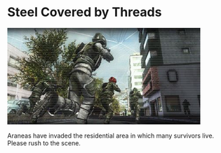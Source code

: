 # Steel Covered by Threads

![Steel Covered by Threads](../images/missions_thumbnails/M054_5.jpg)

Araneas have invaded the residential area in which many survivors live. Please rush to the scene.
